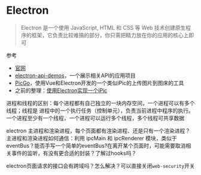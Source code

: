 Electron
===

> Electron 是一个使用 JavaScript, HTML 和 CSS 等 Web 技术创建原生程序的框架，它负责比较难搞的部分，你只需把精力放在你的应用的核心上即可

参考
* [官网](https://electronjs.org)
* [electron-api-demos](https://github.com/electron/electron-api-demos)，一个展示相关API的应用项目
* [PicGo](https://github.com/Molunerfinn/PicGo)，使用Vue和Electron开发的一个类似iPic的上传图片到图床的工具
* 之前的整理：[使用Electron实现一个iPic](https://www.shymean.com/article/%E4%BD%BF%E7%94%A8Electron%E5%AE%9E%E7%8E%B0%E4%B8%80%E4%B8%AAiPic)

进程和线程的区别：每个进程都有自己独立的一块内存空间，一个进程可以有多个线程；线程是 进程中的一个执行任务（控制单元），负责当前进程中程序的执行。一个进程至少有一个线程，一个进程可以运行多个线程，多个线程可共享数据

electron 主进程和渲染进程，每个页面都有渲染进程、还是只有一个渲染进程？主进程和渲染进程如何通信：利用 ipcMain 和 ipcRenderer 模块，类似于eventBus？能否手写一个简单的eventBus?在离开某个页面时，可能需要取消相关事件的监听，有没有更合适的封装？了解过hooks吗？

electron页面请求的接口会有跨域吗？怎么解决？可以直接关闭`web-security`开关
